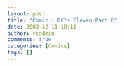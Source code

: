 ```yaml
---
layout: post
title: "Comic - RC's Eleven Part 6"
date: 2009-12-11 18:11
author: rcadmin
comments: true
categories: [Comics]
tags: []
---
```

<a href="http://bitsmack.com/comics/2009/12/11/comic-rcs-eleven-part-6/"><img src="http://dl.bitsmack.com/uploads/2009/12/20091211.jpg" alt="" title="(dramatic music swells)"  class="alignnone size-full wp-image-1845" /></a>
